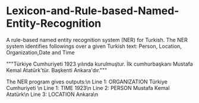 # Lexicon-and-Rule-based-Named-Entity-Recognition
A rule-based named entity recognition system (NER) for Turkish. The NER system identifies followings over a given Turkish text:  Person, Location, Organization,Date and Time

"""Türkiye Cumhuriyeti 1923 yılında kurulmuştur. 
İlk cumhurbaşkanı Mustafa Kemal Atatürk'tür. 
Başkenti Ankara'dır."""

The NER program gives outputs:\n
Line 1: ORGANIZATION Türkiye Cumhuriyeti \n
Line 1: TIME 1923\n
Line 2: PERSON Mustafa Kemal Atatürk\n
Line 3: LOCATION Ankara\n


